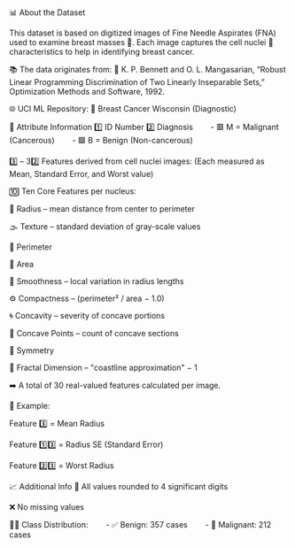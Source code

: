 📊 About the Dataset

This dataset is based on digitized images of Fine Needle Aspirates (FNA) used to examine breast masses 🧬.
Each image captures the cell nuclei 🧫 characteristics to help in identifying breast cancer.

📚 The data originates from:
📝 K. P. Bennett and O. L. Mangasarian, “Robust Linear Programming Discrimination of Two Linearly Inseparable Sets,” Optimization Methods and Software, 1992.

🌐 UCI ML Repository: 🔗 Breast Cancer Wisconsin (Diagnostic)

🧾 Attribute Information
1️⃣ ID Number
2️⃣ Diagnosis
  - 🟥 M = Malignant (Cancerous)
  - 🟩 B = Benign (Non-cancerous)

3️⃣ – 32️⃣ Features derived from cell nuclei images:
(Each measured as Mean, Standard Error, and Worst value)

🔟 Ten Core Features per nucleus:

📏 Radius – mean distance from center to perimeter

🌫️ Texture – standard deviation of gray-scale values

📐 Perimeter

🔳 Area

🧵 Smoothness – local variation in radius lengths

⚙️ Compactness – (perimeter² / area − 1.0)

🌀 Concavity – severity of concave portions

📍 Concave Points – count of concave sections

🔁 Symmetry

🌊 Fractal Dimension – "coastline approximation" − 1

➡️ A total of 30 real-valued features calculated per image.

📌 Example:

Feature 3️⃣ = Mean Radius

Feature 1️⃣3️⃣ = Radius SE (Standard Error)

Feature 2️⃣3️⃣ = Worst Radius

📈 Additional Info
🧮 All values rounded to 4 significant digits

❌ No missing values

🧑‍⚕️ Class Distribution:
  - ✅ Benign: 357 cases
  - 🚨 Malignant: 212 cases

